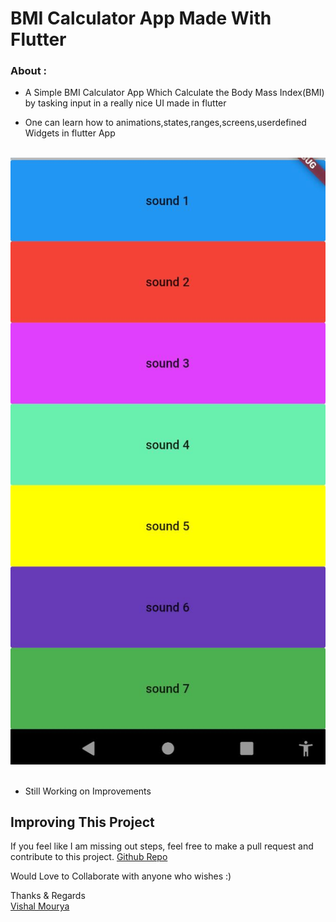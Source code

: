 # BMI Calculator App Made With Flutter

### About :

- A Simple BMI Calculator App Which Calculate the Body Mass Index(BMI) by tasking input in a really nice UI made in flutter

- One can learn how to animations,states,ranges,screens,userdefined Widgets in flutter App
<br> <br>

![s1](https://github.com/vishal-mourya/xylophone-app/blob/main/s1.jpeg?raw=true) <br> <br>

- Still Working on Improvements

## Improving This Project

If you feel like I am missing out steps, feel free to make a pull request and contribute to this project. [Github Repo](https://github.com/vishal-mourya/xylophone-app)

Would Love to Collaborate with anyone who wishes :)

Thanks & Regards <br>
[Vishal Mourya](https://www.linkedin.com/in/vishal-mourya-a4245b18b/)
